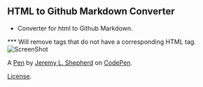 HTML to Github Markdown Converter
---------------------------------
* Converter for html to Github Markdown.

*** Will remove tags that do not have a corresponding HTML tag. 
![ScreenShot](http://codepen.io/jeremylshepherd/pen/VWxNMV/image/large.png)

A [Pen](https://codepen.io/jeremylshepherd/pen/VWxNMV) by [Jeremy L. Shepherd](http://codepen.io/jeremylshepherd) on [CodePen](http://codepen.io/).

[License](https://codepen.io/jeremylshepherd/pen/VWxNMV/license).